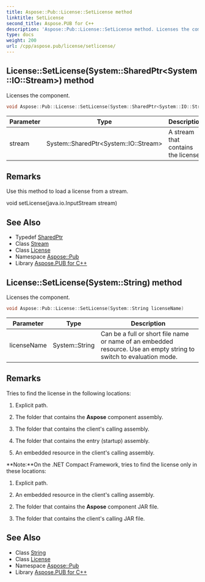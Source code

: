 ```yaml
---
title: Aspose::Pub::License::SetLicense method
linktitle: SetLicense
second_title: Aspose.PUB for C++
description: 'Aspose::Pub::License::SetLicense method. Licenses the component in C++.'
type: docs
weight: 200
url: /cpp/aspose.pub/license/setlicense/
---
```

## License::SetLicense(System::SharedPtr\<System::IO::Stream\>) method


Licenses the component.

```cpp
void Aspose::Pub::License::SetLicense(System::SharedPtr<System::IO::Stream> stream)
```


| Parameter | Type | Description |
| --- | --- | --- |
| stream | System::SharedPtr\<System::IO::Stream\> | A stream that contains the license. |
## Remarks



Use this method to load a license from a stream.

<javaName>void setLicense(java.io.InputStream stream)</javaName> 
## See Also

* Typedef [SharedPtr](../../../system/sharedptr/)
* Class [Stream](../../../system.io/stream/)
* Class [License](../)
* Namespace [Aspose::Pub](../../)
* Library [Aspose.PUB for C++](../../../)
## License::SetLicense(System::String) method


Licenses the component.

```cpp
void Aspose::Pub::License::SetLicense(System::String licenseName)
```


| Parameter | Type | Description |
| --- | --- | --- |
| licenseName | System::String | Can be a full or short file name<ms> or name of an embedded resource</ms>. Use an empty string to switch to evaluation mode. |
## Remarks


Tries to find the license in the following locations:

1. Explicit path.

<ms> 

2. The folder that contains the **Aspose** component assembly.

3. The folder that contains the client's calling assembly.

4. The folder that contains the entry (startup) assembly.

5. An embedded resource in the client's calling assembly.

**Note:**On the .NET Compact Framework, tries to find the license only in these locations:

1. Explicit path.

2. An embedded resource in the client's calling assembly.

</ms>

<java> 

2. The folder that contains the **Aspose** component JAR file.

3. The folder that contains the client's calling JAR file.

</java>

## See Also

* Class [String](../../../system/string/)
* Class [License](../)
* Namespace [Aspose::Pub](../../)
* Library [Aspose.PUB for C++](../../../)
